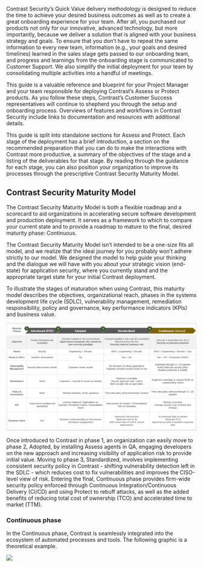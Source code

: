 <!--
title: "New Customer Implementation Guide: Introduction"
description: "Introduction to Contrast setup and onboarding"
tags: "Contrast installation setup onboarding customer"
-->

Contrast Security’s Quick Value delivery methodology is designed to reduce the time to achieve your desired business outcomes as well as to create a great onboarding experience for your team. After all, you purchased our products not only for our innovative, advanced technology, but more importantly, because we deliver a solution that is aligned with your business strategy and goals. To ensure that you don’t have to repeat the same information to every new team, information (e.g., your goals and desired timelines) learned in the sales stage gets passed to our onboarding team, and progress and learnings from the onboarding stage is communicated to Customer Support. We also simplify the initial deployment for your team by consolidating multiple activities into a handful of meetings.

This guide is a valuable reference and blueprint for your Project Manager and your team responsible for deploying Contrast’s Assess or Protect products. As you follow these steps, Contrast’s Customer Success representatives will continue to shepherd you through the setup and onboarding process. Overviews of features and workflows in Contrast Security include links to documentation and resources with additional details.

This guide is split into standalone sections for Assess and Protect. Each stage of the deployment has a brief introduction, a section on the recommended preparation that you can do to make the interactions with Contrast more productive, a summary of the objectives of the stage and a listing of the deliverables for that stage. By reading through the guidance for each stage, you can  also position your organization to improve its processes through the prescriptive Contrast Security Maturity Model. 


## Contrast Security Maturity Model

The Contrast Security Maturity Model is both a flexible roadmap and a scorecard to aid organizations in accelerating secure software development and production deployment. It serves as a framework to which to compare your current state and to provide a roadmap to mature to the final, desired maturity phase: Continuous.

The Contrast Security Maturity Model isn’t intended to be a one-size fits all model, and we realize that the ideal journey for you probably won’t  adhere strictly to our model. We designed the model to help guide your thinking and the dialogue we will have with you about your strategic vision (end-state) for application security, where you currently stand and the appropriate target state for your initial Contrast deployment.

To illustrate the stages of maturation when using Contrast, this maturity model describes the objectives, organizational reach, phases in the systems development life cycle (SDLC), vulnerability management, remediation responsibility, policy and governance, key performance indicators (KPIs) and business value.

<a href="assets/images/Contrast-maturity-model.png" rel="lightbox" title="Contrast Security Maturity Model"><img class="thumbnail" src="assets/images/Contrast-maturity-model.png"/></a>

Once introduced to Contrast in phase 1, an organization can easily move to phase 2, Adopted, by installing Assess agents in QA, engaging developers on the new approach and increasing visibility of application risk to provide initial value. Moving to phase 3, Standardized, involves implementing consistent security policy in Contrast - shifting vulnerability detection left in the SDLC - which reduces cost to fix vulnerabilities and improves the CISO-level view of risk. Entering the final, Continuous phase provides firm-wide security policy enforced through Continuous Integration/Continuous Delivery (CI/CD) and  using Protect to rebuff attacks, as well as the added benefits of reducing total cost of ownership (TCO) and accelerated time to market (TTM).

### Continuous phase

In the Continuous phase, Contrast is seamlessly integrated into the ecosystem of automated processes and tools. The following graphic is a theoretical example.

<a href="assets/images/__.png" rel="Continuous phase of the Contrast Security Maturity Model" title="Contrast Security Maturity Model"><img class="thumbnail" src="assets/images/__.png"/></a>


